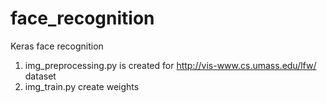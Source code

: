 # face_recognition
Keras face recognition

1. img_preprocessing.py is created for http://vis-www.cs.umass.edu/lfw/ dataset
2. img_train.py create weights
